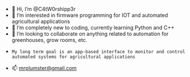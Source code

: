 - 👋 Hi, I’m @C4tW0rshipp3r
- 👀 I’m interested in firmware programming for IOT and automated agricultural applications
- 🌱 I’m completely new to coding, currently learning Python and C++
- 💞️ I’m looking to collaborate on anything related to automation for greenhouses, grow rooms, etc.
-     My long term goal is an app-based interface to monitor and control automated systems for agricultural applications
- 📫 mrplumster@gmail.com
